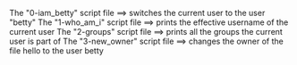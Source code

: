 The "0-iam_betty" script file ==> switches the current user to the user "betty"
The "1-who_am_i" script file ==> prints the effective username of the current user
The "2-groups" script file ==> prints all the groups the current user is part of
The "3-new_owner" script file ==> changes the owner of the file hello to the user betty
